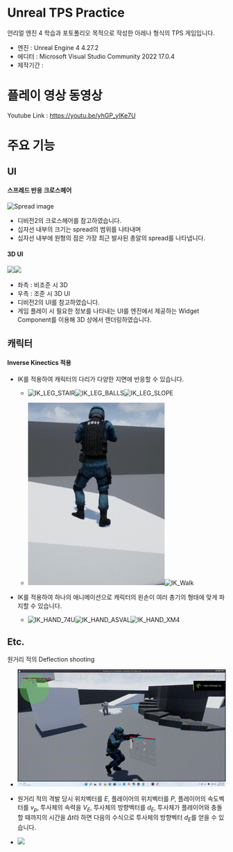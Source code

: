 # Unreal TPS Practice

언리얼 엔진 4 학습과 포토폴리오 목적으로 작성한 아레나 형식의 TPS 게임입니다.

- 엔진 : Unreal Engine 4 4.27.2
- 에디터 : Microsoft Visual Studio Community 2022 17.0.4
- 제작기간 : 

# 플레이 영상 동영상

Youtube Link  :  https://youtu.be/yhGP_yIKe7U

# 주요 기능

## UI

#### 스프레드 반응 크로스헤어

![Spread image](Documents/Imgs/spread.png)

- 디비전2의 크로스헤어를 참고하였습니다.
- 십자선 내부의 크기는 spread의 범위를 나타내며
- 십자선 내부에 원형의 점은 가장 최근 발사된 총알의 spread를 나타냅니다.

#### 3D UI

![](Documents/Imgs/3DUI_NORMAL.png)![](Documents/Imgs/3DUI_AIM.png)

- 좌측 : 비조준 시 3D
- 우측 : 조준 시 3D UI
- 디비전2의 UI를 참고하였습니다.
- 게임 플레이 시 필요한 정보를 나타내는 UI를 엔진에서 제공하는 Widget Component를 이용해 3D 상에서 렌더링하였습니다.

## 캐릭터

#### Inverse Kinectics 적용

- IK를 적용하여 캐릭터의 다리가 다양한 지면에 반응할 수 있습니다.

  - ![IK_LEG_STAIR](Documents/Imgs/IK_LEG_STAIR.png)![IK_LEG_BALLS](Documents/Imgs/IK_LEG_BALLS.png)![IK_LEG_SLOPE](Documents/Imgs/IK_LEG_SLOPE.png)

  - <img src="Documents/Imgs/IK_Stand2.gif" alt="IK_Stand2" style="zoom:75%;" /><img src="Documents/Imgs/IK_Walk.gif" alt="IK_Walk" width="30%" />

- IK를 적용하여 하나의 애니메이션으로 캐릭터의 왼손이 여러 총기의 형태에 맞게 파지할 수 있습니다.

  - ![IK_HAND_74U](Documents/Imgs/IK_HAND_74U.png)![IK_HAND_ASVAL](Documents/Imgs/IK_HAND_ASVAL.png)![IK_HAND_XM4](Documents/Imgs/IK_HAND_XM4.png)




## Etc.

원거리 적의 Deflection shooting

- ![AI_DeflectionShoot](Documents/Imgs/AI_DeflectionShoot.gif)

- 원거리 적의 격발 당시 위치벡터를 $E$, 플레이어의 위치벡터를 $P$, 플레이어의 속도벡터를 $v_p$, 투사체의 속력을 $V_E$, 투사체의 방향벡터를 $d_E$, 투사체가 플레이어와 충돌할 때까지의 시간을 $\Delta t$라 하면 다음의 수식으로 투사체의 방향벡터 $d_E$를 얻을 수 있습니다.
- ![](Documents/Imgs/DeflectionFormular.png)